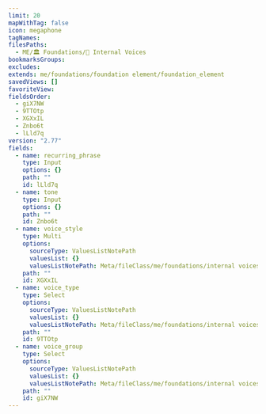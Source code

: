 ```yaml
---
limit: 20
mapWithTag: false
icon: megaphone
tagNames: 
filesPaths:
  - ME/🏛️ Foundations/📢 Internal Voices
bookmarksGroups: 
excludes: 
extends: me/foundations/foundation element/foundation_element
savedViews: []
favoriteView: 
fieldsOrder:
  - giX7NW
  - 9TTOtp
  - XGXxIL
  - Znbo6t
  - lLld7q
version: "2.77"
fields:
  - name: recurring_phrase
    type: Input
    options: {}
    path: ""
    id: lLld7q
  - name: tone
    type: Input
    options: {}
    path: ""
    id: Znbo6t
  - name: voice_style
    type: Multi
    options:
      sourceType: ValuesListNotePath
      valuesList: {}
      valuesListNotePath: Meta/fileClass/me/foundations/internal voices/lists/internal voice style list.md
    path: ""
    id: XGXxIL
  - name: voice_type
    type: Select
    options:
      sourceType: ValuesListNotePath
      valuesList: {}
      valuesListNotePath: Meta/fileClass/me/foundations/internal voices/lists/internal voice type list.md
    path: ""
    id: 9TTOtp
  - name: voice_group
    type: Select
    options:
      sourceType: ValuesListNotePath
      valuesList: {}
      valuesListNotePath: Meta/fileClass/me/foundations/internal voices/lists/internal voice group list.md
    path: ""
    id: giX7NW
---
```

